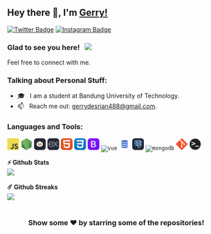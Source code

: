 ## Hey there 👋, I'm [Gerry!](https://github.com/iss4gerry)  
 
[![Twitter Badge](https://img.shields.io/badge/-Twitter-00acee?style=flat-square&logo=Twitter&logoColor=white)](https://twitter.com/iss4mayu/)
[![Instagram Badge](https://img.shields.io/badge/-Instagram-e4405f?style=flat-square&logo=Instagram&logoColor=white)](https://instagram.com/iss4gerry/)
   
### Glad to see you here! &nbsp; ![](https://visitor-badge.glitch.me/badge?page_id=iampavangandhi.iampavangandhi&style=flat-square&color=0088cc) 
  
Feel free to connect with me. 
  
### Talking about Personal Stuff:

- 🎓 &nbsp; I am a student at Bandung University of Technology. 
- 📫 &nbsp; Reach me out: gerrydesrian488@gmail.com.

### Languages and Tools:

<code><img height="27" src="https://raw.githubusercontent.com/github/explore/80688e429a7d4ef2fca1e82350fe8e3517d3494d/topics/javascript/javascript.png" alt="javascript"></code>
<code><img height="27" src="https://raw.githubusercontent.com/github/explore/80688e429a7d4ef2fca1e82350fe8e3517d3494d/topics/nodejs/nodejs.png" alt="nodejs"></code>
<code><img height="27" src="https://github.com/tandpfun/skill-icons/blob/main/icons/Bun-Dark.svg" alt="bunjs"></code>
<code><img height="27" src="https://github.com/tandpfun/skill-icons/blob/main/icons/ExpressJS-Dark.svg" alt="express"></code>
<code><img height="27" src="https://github.com/tandpfun/skill-icons/blob/main/icons/HTML.svg" alt="html"></code>
<code><img height="27" src="https://github.com/tandpfun/skill-icons/blob/main/icons/CSS.svg" alt="css"></code>
<code><img height="27" src="https://github.com/tandpfun/skill-icons/blob/main/icons/Bootstrap.svg" alt="bootstrap"></code>
<code><img height="27" src="https://skillicons.dev/icons?i=vue" alt="vue"></code>
<code><img height="27" src="https://raw.githubusercontent.com/github/explore/80688e429a7d4ef2fca1e82350fe8e3517d3494d/topics/sql/sql.png" alt="sql"></code>
<code><img height="27" src="https://github.com/tandpfun/skill-icons/blob/main/icons/PostgreSQL-Dark.svg" alt="postgre"></code>
<code><img height="27" src="https://encrypted-tbn0.gstatic.com/images?q=tbn%3AANd9GcSTTzPAw-55ssm1Im594xYZ9eRQu2JylrkYLg&usqp=CAU" alt="mongodb"></code>
<code><img height="27" src="https://raw.githubusercontent.com/devicons/devicon/master/icons/git/git-original.svg" alt="git"></code>
<code><img height="27" src="https://raw.githubusercontent.com/github/explore/80688e429a7d4ef2fca1e82350fe8e3517d3494d/topics/terminal/terminal.png" alt="terminal"></code>

  <b>⚡ Github Stats</b>
  <br />
  <img height="180em" src="https://github-readme-stats.vercel.app/api/top-langs/?username=iss4gerry&exclude_repo=KNN-Image-Classification&show_icons=true&hide_border=true&layout=compact&langs_count=8"/>

  <b>☄️ Github Streaks</b>
  <br />
  <img height="180em" src="https://github-readme-streak-stats.herokuapp.com/?user=iss4gerry&hide_border=true" />
  
#

<div align="center">

### Show some ❤️ by starring some of the repositories!

</div>
